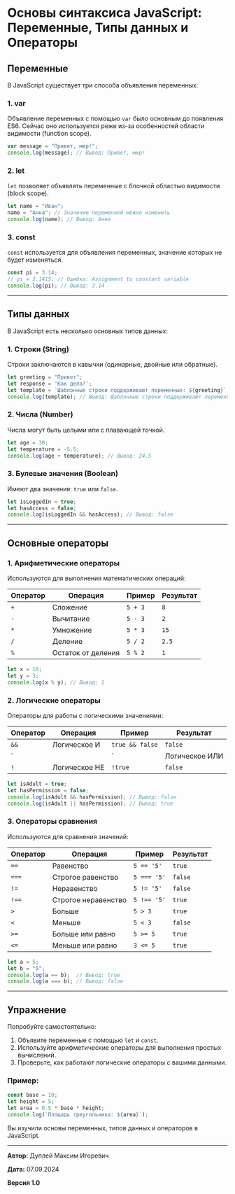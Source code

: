 # Основы синтаксиса JavaScript: Переменные, Типы данных и Операторы

## Переменные
В JavaScript существует три способа объявления переменных:

### 1. **var**
Объявление переменных с помощью `var` было основным до появления ES6. Сейчас оно используется реже из-за особенностей области видимости (function scope).

```javascript
var message = "Привет, мир!";
console.log(message); // Вывод: Привет, мир!
```

### 2. **let**
`let` позволяет объявлять переменные с блочной областью видимости (block scope).

```javascript
let name = "Иван";
name = "Анна"; // Значение переменной можно изменить
console.log(name); // Вывод: Анна
```

### 3. **const**
`const` используется для объявления переменных, значение которых не будет изменяться.

```javascript
const pi = 3.14;
// pi = 3.1415; // Ошибка: Assignment to constant variable
console.log(pi); // Вывод: 3.14
```

---

## Типы данных
В JavaScript есть несколько основных типов данных:

### 1. **Строки (String)**
Строки заключаются в кавычки (одинарные, двойные или обратные).

```javascript
let greeting = "Привет";
let response = 'Как дела?';
let template = `Шаблонные строки поддерживают переменные: ${greeting}`;
console.log(template); // Вывод: Шаблонные строки поддерживают переменные: Привет
```

### 2. **Числа (Number)**
Числа могут быть целыми или с плавающей точкой.

```javascript
let age = 30;
let temperature = -5.5;
console.log(age + temperature); // Вывод: 24.5
```

### 3. **Булевые значения (Boolean)**
Имеют два значения: `true` или `false`.

```javascript
let isLoggedIn = true;
let hasAccess = false;
console.log(isLoggedIn && hasAccess); // Вывод: false
```

---

## Основные операторы

### 1. **Арифметические операторы**
Используются для выполнения математических операций:

| Оператор | Операция          | Пример      | Результат |
|----------|-------------------|-------------|-----------|
| `+`      | Сложение          | `5 + 3`     | `8`       |
| `-`      | Вычитание         | `5 - 3`     | `2`       |
| `*`      | Умножение         | `5 * 3`     | `15`      |
| `/`      | Деление           | `5 / 2`     | `2.5`     |
| `%`      | Остаток от деления| `5 % 2`     | `1`       |

```javascript
let x = 10;
let y = 3;
console.log(x % y); // Вывод: 1
```

### 2. **Логические операторы**
Операторы для работы с логическими значениями:

| Оператор | Операция          | Пример             | Результат |
|----------|-------------------|--------------------|-----------|
| `&&`     | Логическое И      | `true && false`    | `false`   |
| `||`     | Логическое ИЛИ    | `true || false`    | `true`    |
| `!`      | Логическое НЕ     | `!true`            | `false`   |

```javascript
let isAdult = true;
let hasPermission = false;
console.log(isAdult && hasPermission); // Вывод: false
console.log(isAdult || hasPermission); // Вывод: true
```

### 3. **Операторы сравнения**
Используются для сравнения значений:

| Оператор | Операция                 | Пример       | Результат |
|----------|--------------------------|--------------|-----------|
| `==`     | Равенство                | `5 == '5'`   | `true`    |
| `===`    | Строгое равенство        | `5 === '5'`  | `false`   |
| `!=`     | Неравенство              | `5 != '5'`   | `false`   |
| `!==`    | Строгое неравенство      | `5 !== '5'`  | `true`    |
| `>`      | Больше                  | `5 > 3`      | `true`    |
| `<`      | Меньше                  | `5 < 3`      | `false`   |
| `>=`     | Больше или равно        | `5 >= 5`     | `true`    |
| `<=`     | Меньше или равно        | `3 <= 5`     | `true`    |

```javascript
let a = 5;
let b = "5";
console.log(a == b);  // Вывод: true
console.log(a === b); // Вывод: false
```

---

## Упражнение
Попробуйте самостоятельно:

1. Объявите переменные с помощью `let` и `const`.
2. Используйте арифметические операторы для выполнения простых вычислений.
3. Проверьте, как работают логические операторы с вашими данными.

### Пример:

```javascript
const base = 10;
let height = 5;
let area = 0.5 * base * height;
console.log(`Площадь треугольника: ${area}`);
```

Вы изучили основы переменных, типов данных и операторов в JavaScript.

---

**Автор:** Дуплей Максим Игоревич

**Дата:** 07.09.2024

**Версия 1.0**
